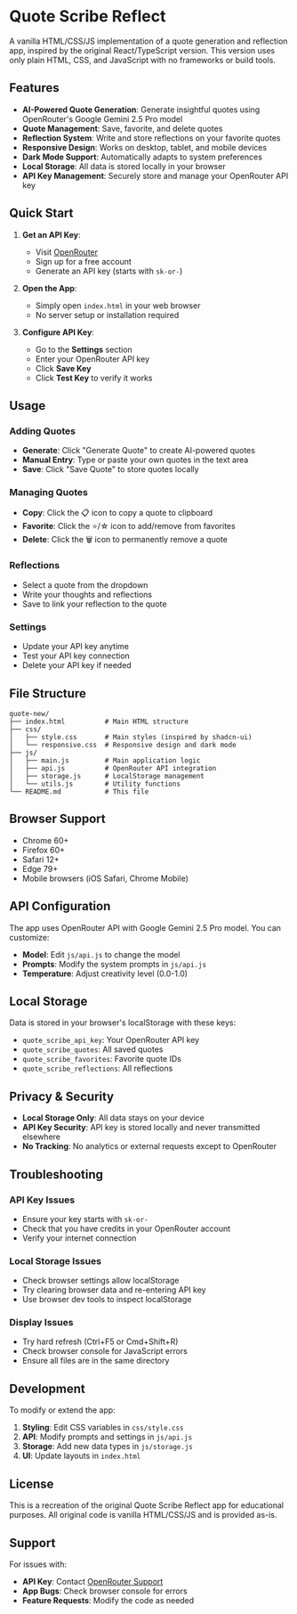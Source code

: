 # Quote Scribe Reflect

A vanilla HTML/CSS/JS implementation of a quote generation and reflection app, inspired by the original React/TypeScript version. This version uses only plain HTML, CSS, and JavaScript with no frameworks or build tools.

## Features

- **AI-Powered Quote Generation**: Generate insightful quotes using OpenRouter's Google Gemini 2.5 Pro model
- **Quote Management**: Save, favorite, and delete quotes
- **Reflection System**: Write and store reflections on your favorite quotes
- **Responsive Design**: Works on desktop, tablet, and mobile devices
- **Dark Mode Support**: Automatically adapts to system preferences
- **Local Storage**: All data is stored locally in your browser
- **API Key Management**: Securely store and manage your OpenRouter API key

## Quick Start

1. **Get an API Key**:
   - Visit [OpenRouter](https://openrouter.ai/keys)
   - Sign up for a free account
   - Generate an API key (starts with `sk-or-`)

2. **Open the App**:
   - Simply open `index.html` in your web browser
   - No server setup or installation required

3. **Configure API Key**:
   - Go to the **Settings** section
   - Enter your OpenRouter API key
   - Click **Save Key**
   - Click **Test Key** to verify it works

## Usage

### Adding Quotes
- **Generate**: Click "Generate Quote" to create AI-powered quotes
- **Manual Entry**: Type or paste your own quotes in the text area
- **Save**: Click "Save Quote" to store quotes locally

### Managing Quotes
- **Copy**: Click the 📋 icon to copy a quote to clipboard
- **Favorite**: Click the ⭐/☆ icon to add/remove from favorites
- **Delete**: Click the 🗑️ icon to permanently remove a quote

### Reflections
- Select a quote from the dropdown
- Write your thoughts and reflections
- Save to link your reflection to the quote

### Settings
- Update your API key anytime
- Test your API key connection
- Delete your API key if needed

## File Structure

```
quote-new/
├── index.html          # Main HTML structure
├── css/
│   ├── style.css       # Main styles (inspired by shadcn-ui)
│   └── responsive.css  # Responsive design and dark mode
├── js/
│   ├── main.js         # Main application logic
│   ├── api.js          # OpenRouter API integration
│   ├── storage.js      # LocalStorage management
│   └── utils.js        # Utility functions
└── README.md           # This file
```

## Browser Support

- Chrome 60+
- Firefox 60+
- Safari 12+
- Edge 79+
- Mobile browsers (iOS Safari, Chrome Mobile)

## API Configuration

The app uses OpenRouter API with Google Gemini 2.5 Pro model. You can customize:

- **Model**: Edit `js/api.js` to change the model
- **Prompts**: Modify the system prompts in `js/api.js`
- **Temperature**: Adjust creativity level (0.0-1.0)

## Local Storage

Data is stored in your browser's localStorage with these keys:
- `quote_scribe_api_key`: Your OpenRouter API key
- `quote_scribe_quotes`: All saved quotes
- `quote_scribe_favorites`: Favorite quote IDs
- `quote_scribe_reflections`: All reflections

## Privacy & Security

- **Local Storage Only**: All data stays on your device
- **API Key Security**: API key is stored locally and never transmitted elsewhere
- **No Tracking**: No analytics or external requests except to OpenRouter

## Troubleshooting

### API Key Issues
- Ensure your key starts with `sk-or-`
- Check that you have credits in your OpenRouter account
- Verify your internet connection

### Local Storage Issues
- Check browser settings allow localStorage
- Try clearing browser data and re-entering API key
- Use browser dev tools to inspect localStorage

### Display Issues
- Try hard refresh (Ctrl+F5 or Cmd+Shift+R)
- Check browser console for JavaScript errors
- Ensure all files are in the same directory

## Development

To modify or extend the app:

1. **Styling**: Edit CSS variables in `css/style.css`
2. **API**: Modify prompts and settings in `js/api.js`
3. **Storage**: Add new data types in `js/storage.js`
4. **UI**: Update layouts in `index.html`

## License

This is a recreation of the original Quote Scribe Reflect app for educational purposes. All original code is vanilla HTML/CSS/JS and is provided as-is.

## Support

For issues with:
- **API Key**: Contact [OpenRouter Support](https://openrouter.ai/support)
- **App Bugs**: Check browser console for errors
- **Feature Requests**: Modify the code as needed
